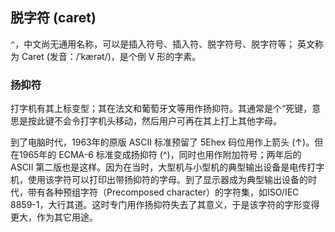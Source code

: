 ## 脱字符 (caret)

`^`，中文尚无通用名称，可以是插入符号、插入符、脱字符号、脱字符等；
英文称为 Caret (发音：/ˈkærət/)，是个倒 V 形的字素。

### 扬抑符

打字机有其上标变型；其在法文和葡萄牙文等用作扬抑符。其通常是个“死键，意思是按此键不会令打字机头移动，然后用户可再在其上打上其他字母。

到了电脑时代，1963年的原版 ASCII 标准预留了 5Ehex 码位用作上箭头 (↑)。但在1965年的 ECMA-6 标准变成扬抑符 (^)，同时也用作附加符号；两年后的 ASCII 第二版也是这样。因为在当时，大型机与小型机的典型输出设备是电传打字机，使用该字符可以打印出带扬抑符的字母。到了显示器成为典型输出设备的时代，带有各种预组字符（Precomposed character）的字符集，如ISO/IEC 8859-1，大行其道。这时专门用作扬抑符失去了其意义，于是该字符的字形变得更大，作为其它用途。
